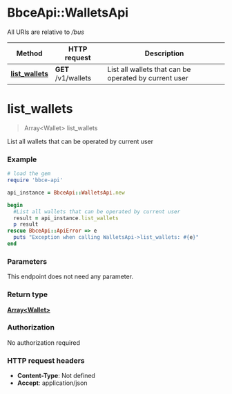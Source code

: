 # BbceApi::WalletsApi

All URIs are relative to */bus*

Method | HTTP request | Description
------------- | ------------- | -------------
[**list_wallets**](WalletsApi.md#list_wallets) | **GET** /v1/wallets | List all wallets that can be operated by current user

# **list_wallets**
> Array&lt;Wallet&gt; list_wallets

List all wallets that can be operated by current user

### Example
```ruby
# load the gem
require 'bbce-api'

api_instance = BbceApi::WalletsApi.new

begin
  #List all wallets that can be operated by current user
  result = api_instance.list_wallets
  p result
rescue BbceApi::ApiError => e
  puts "Exception when calling WalletsApi->list_wallets: #{e}"
end
```

### Parameters
This endpoint does not need any parameter.

### Return type

[**Array&lt;Wallet&gt;**](Wallet.md)

### Authorization

No authorization required

### HTTP request headers

 - **Content-Type**: Not defined
 - **Accept**: application/json



